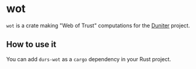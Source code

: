 # wot

`wot` is a crate making "Web of Trust" computations for
the [Duniter] project.

[Duniter]: https://duniter.org/en/

## How to use it

You can add `durs-wot` as a `cargo` dependency in your Rust project.